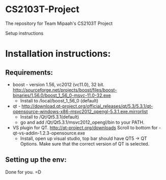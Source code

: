 CS2103T-Project
===============

The repository for Team Mipaah's CS2103T Project


Setup instructions

# Installation instructions:

## Requirements:
* boost - version 1.56, vc2012 (vc11.0), 32 bit. http://sourceforge.net/projects/boost/files/boost-binaries/1.56.0/boost_1_56_0-msvc-11.0-32.exe
  * Install to /local/boost_1_56_0 (default)    
* qt - http://download.qt-project.org/official_releases/qt/5.3/5.3.1/qt-opensource-windows-x86-msvc2012_opengl-5.3.1.exe.mirrorlist
  * Install to /Qt/Qt5.3.1(default)    
  * go and add /Qt/Qt5.3.1/msvc2012_opengl/bin to your PATH.
* VS plugin for QT. http://qt-project.org/downloads Scroll to bottom for - qt-vs-addin-1.2.3-opensource.exe
  * Install, open up visual studio, top bar should have QT5 -> QT Options. Make sure that the correct version of QT is selected.

## Setting up the env:

Done for you. =D    